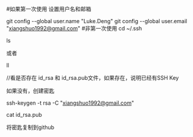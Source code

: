 #如果第一次使用
设置用户名和邮箱

git config --global user.name "Luke.Deng"
git config --global user.email  "xiangshuo1992@gmail.com"
#非第一次使用
cd ~/.ssh

ls

或者

ll

//看是否存在 id_rsa 和 id_rsa.pub文件，如果存在，说明已经有SSH Key

如果没有，创建密匙

ssh-keygen -t rsa -C "xiangshuo1992@gmail.com"

cat id_rsa.pub

将密匙复制到github
